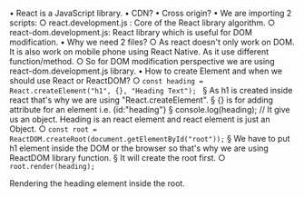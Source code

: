 • React is a JavaScript library.
• CDN?
• Cross origin?
• We are importing 2 scripts:
    ○ react.development.js : Core of the React library algorithm.
    ○ react-dom.development.js: React library which is useful for DOM modification. 
• Why we need 2 files?
    ○ As react doesn't only work on DOM. It is also work on mobile phone using React Native. As it use different function/method.
    ○ So for DOM modification perspective we are using react-dom.development.js library.
• How to create Element and when we should use React or ReactDOM?
    ○ `const heading = React.createElement("h1", {}, "Heading Text"); `
        § As h1 is created inside react that's why we are using "React.createElement".
        § {} is for adding attribute for an element i.e. {id:"heading"}
        § console.log(heading); // It give us an object. Heading is an react element and react element is just an Object.
    ○ `const root = ReactDOM.createRoot(document.getElementById("root"));`
        § We have to put h1 element inside the DOM or the browser so that's why we are using ReactDOM library function. 
        § It will create the root first. 
    ○ `root.render(heading);`
        
Rendering the heading element inside the root.
